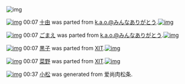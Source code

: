 ![img](http://gdrive-cdn.herokuapp.com/537b65a5bc09f0000721dda7/512px-barcode.png)

[![img](http://www.deviantsart.com/2o7ler0.png)](http://www.barcodekanojo.com/kanojo/16573/%E5%8D%81%E7%94%B1) 00:07 [十由](http://www.barcodekanojo.com/kanojo/16573/%E5%8D%81%E7%94%B1) was parted from [k.a.o.@みんなありがとう](http://www.barcodekanojo.com/kanojo/16573/%E5%8D%81%E7%94%B1).[![img](http://www.deviantsart.com/1ne7497.jpeg)](http://www.barcodekanojo.com/user/30944/k.a.o.%40%E3%81%BF%E3%82%93%E3%81%AA%E3%81%82%E3%82%8A%E3%81%8C%E3%81%A8%E3%81%86) 

[![img](http://www.deviantsart.com/16ired4.png)](http://www.barcodekanojo.com/kanojo/2742077/%E3%81%94%E3%81%BE%E3%81%88) 00:07 [ごまえ](http://www.barcodekanojo.com/kanojo/2742077/%E3%81%94%E3%81%BE%E3%81%88) was parted from [k.a.o.@みんなありがとう](http://www.barcodekanojo.com/kanojo/2742077/%E3%81%94%E3%81%BE%E3%81%88).[![img](http://www.deviantsart.com/1ne7497.jpeg)](http://www.barcodekanojo.com/user/30944/k.a.o.%40%E3%81%BF%E3%82%93%E3%81%AA%E3%81%82%E3%82%8A%E3%81%8C%E3%81%A8%E3%81%86) 

[![img](http://www.deviantsart.com/snmtpe.png)](http://www.barcodekanojo.com/kanojo/1727026/%E9%BB%92%E5%AD%90) 00:07 [黒子](http://www.barcodekanojo.com/kanojo/1727026/%E9%BB%92%E5%AD%90) was parted from [XIT](http://www.barcodekanojo.com/kanojo/1727026/%E9%BB%92%E5%AD%90).[![img](http://www.deviantsart.com/815jg6.jpeg)](http://www.barcodekanojo.com/user/209348/XIT) 

[![img](http://www.deviantsart.com/3u1gmdc.png)](http://www.barcodekanojo.com/kanojo/403857/%E8%8F%9C%E9%87%8E) 00:07 [菜野](http://www.barcodekanojo.com/kanojo/403857/%E8%8F%9C%E9%87%8E) was parted from [XIT](http://www.barcodekanojo.com/kanojo/403857/%E8%8F%9C%E9%87%8E).[![img](http://www.deviantsart.com/815jg6.jpeg)](http://www.barcodekanojo.com/user/209348/XIT) 

[![img](http://www.deviantsart.com/3mfl4c8.png)](http://www.barcodekanojo.com/kanojo/3193180/%E5%B0%8F%E6%9D%BE) 00:37 [小松](http://www.barcodekanojo.com/kanojo/3193180/%E5%B0%8F%E6%9D%BE) was generated from 爱尚肉松条.

